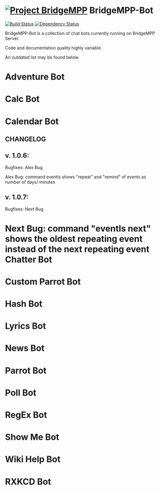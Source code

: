

[![Project BridgeMPP](https://github.com/Vinpasso/BridgeMPP-Bots/raw/master/src/main/resources/BridgeMPPLogo.png )](https://github.com/Vinpasso/BridgeMPP/)
BridgeMPP-Bot
================


[![Build Status](https://travis-ci.org/Vinpasso/BridgeMPP-Bot.svg?branch=master)](https://travis-ci.org/Vinpasso/BridgeMPP-Bot)
[![Dependency Status](https://www.versioneye.com/user/projects/57937ddaad9529003cef16b7/badge.svg?style=flat-square)](https://www.versioneye.com/user/projects/57937ddaad9529003cef16b7)

BridgeMPP-Bot is a collection of chat bots currently running on BridgeMPP Server.

Code and documentation quality highly variable.

An outdated list may be found below.

Adventure Bot
=============
Calc Bot
=============
Calendar Bot
=============
CHANGELOG
---------

v. 1.0.6:
---------
Bugfixes: Alex Bug

Alex Bug: command eventls shows "repeat" and "remind" of events as number of days/ minutes


v. 1.0.7:
---------
Bugfixes: Next Bug

Next Bug: command "eventls next" shows the oldest repeating event instead of the next repeating event
Chatter Bot
=============
Custom Parrot Bot
=============
Hash Bot
=============
Lyrics Bot
=============
News Bot
=============
Parrot Bot
=============
Poll Bot
=============
RegEx Bot
=============
Show Me Bot
=============
Wiki Help Bot
=============
RXKCD Bot
=============
